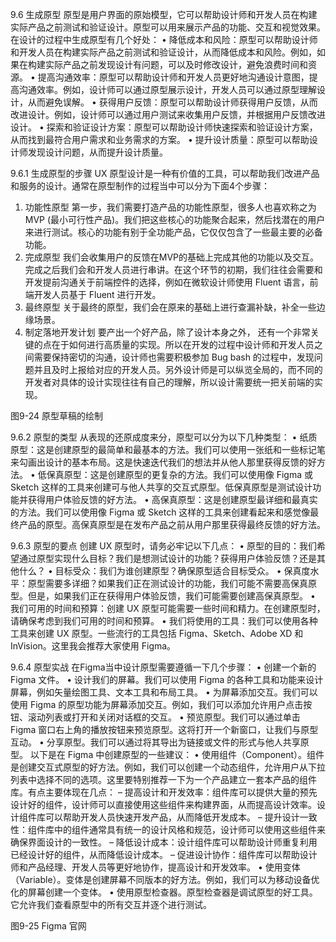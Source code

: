 9.6 生成原型
原型是用户界面的原始模型，它可以帮助设计师和开发人员在构建实际产品之前测试和验证设计。原型可以用来展示产品的功能、交互和视觉效果。
在设计的过程中生成原型有几个好处：
•	降低成本和风险：原型可以帮助设计师和开发人员在构建实际产品之前测试和验证设计，从而降低成本和风险。例如，如果在构建实际产品之前发现设计有问题，可以及时修改设计，避免浪费时间和资源。
•	提高沟通效率：原型可以帮助设计师和开发人员更好地沟通设计意图，提高沟通效率。例如，设计师可以通过原型展示设计，开发人员可以通过原型理解设计，从而避免误解。
•	获得用户反馈：原型可以帮助设计师获得用户反馈，从而改进设计。例如，设计师可以通过用户测试来收集用户反馈，并根据用户反馈改进设计。
•	探索和验证设计方案：原型可以帮助设计师快速探索和验证设计方案，从而找到最符合用户需求和业务需求的方案。
•	提升设计质量：原型可以帮助设计师发现设计问题，从而提升设计质量。

9.6.1 生成原型的步骤
UX 原型设计是一种有价值的工具，可以帮助我们改进产品和服务的设计。通常在原型制作的过程当中可以分为下面4个步骤：
1)	功能性原型
第一步，我们需要打造产品的功能性原型，很多人也喜欢称之为 MVP (最小可行性产品)。我们把这些核心的功能聚合起来，然后找潜在的用户来进行测试。核心的功能有别于全功能产品，它仅仅包含了一些最主要的必备功能。
2)	完成原型
我们会收集用户的反馈在MVP的基础上完成其他的功能以及交互。完成之后我们会和开发人员进行串讲。在这个环节的初期，我们往往会需要和开发提前沟通关于前端控件的选择，例如在微软设计师使用 Fluent 语言，前端开发人员基于 Fluent 进行开发。
3)	最终原型
关于最终的原型，我们会在原来的基础上进行查漏补缺，补全一些边缘场景。
4)	制定落地开发计划
要产出一个好产品，除了设计本身之外， 还有一个非常关键的点在于如何进行高质量的实现。所以在开发的过程中设计师和开发人员之间需要保持密切的沟通，设计师也需要积极参加 Bug bash 的过程中，发现问题并且及时上报给对应的开发人员。另外设计师是可以纵览全局的，而不同的开发者对具体的设计实现往往有自己的理解，所以设计需要统一把关前端的实现。
 
图9-24 原型草稿的绘制

9.6.2 原型的类型
从表现的还原成度来分，原型可以分为以下几种类型：
•	纸质原型：这是创建原型的最简单和最基本的方法。我们可以使用一张纸和一些标记笔来勾画出设计的基本布局。这是快速迭代我们的想法并从他人那里获得反馈的好方法。
•	低保真原型：这是创建原型的更复杂的方法。我们可以使用像 Figma 或 Sketch 这样的工具来创建可与他人共享的交互式原型。低保真原型是测试设计功能并获得用户体验反馈的好方法。
•	高保真原型：这是创建原型最详细和最真实的方法。我们可以使用像 Figma 或 Sketch 这样的工具来创建看起来和感觉像最终产品的原型。高保真原型是在发布产品之前从用户那里获得最终反馈的好方法。

9.6.3 原型的要点
创建 UX 原型时，请务必牢记以下几点：
•	原型的目的：我们希望通过原型实现什么目标？我们是想测试设计的功能？获得用户体验反馈？还是其他什么？
•	目标受众：我们为谁创建原型？确保原型适合目标受众。
•	保真度水平：原型需要多详细？如果我们正在测试设计的功能，我们可能不需要高保真原型。但是，如果我们正在获得用户体验反馈，我们可能需要创建高保真原型。
•	我们可用的时间和预算：创建 UX 原型可能需要一些时间和精力。在创建原型时，请确保考虑到我们可用的时间和预算。
•	我们将使用的工具：我们可以使用各种工具来创建 UX 原型。一些流行的工具包括 Figma、Sketch、Adobe XD 和 InVision。这里我会推荐大家使用 Figma。

9.6.4 原型实战
在Figma当中设计原型需要遵循一下几个步骤：
•	创建一个新的 Figma 文件。
•	设计我们的屏幕。我们可以使用 Figma 的各种工具和功能来设计屏幕，例如矢量绘图工具、文本工具和布局工具。
•	为屏幕添加交互。我们可以使用 Figma 的原型功能为屏幕添加交互。例如，我们可以添加允许用户点击按钮、滚动列表或打开和关闭对话框的交互。
•	预览原型。我们可以通过单击 Figma 窗口右上角的播放按钮来预览原型。这将打开一个新窗口，让我们与原型互动。
•	分享原型。我们可以通过将其导出为链接或文件的形式与他人共享原型。 
以下是在 Figma 中创建原型的一些建议：
•	使用组件（Component）。组件是创建交互式原型的好方法。例如，我们可以创建一个动态组件，允许用户从下拉列表中选择不同的选项。这里要特别推荐一下为一个产品建立一套本产品的组件库。有点主要体现在几点：
–	提高设计和开发效率：组件库可以提供大量的预先设计好的组件，设计师可以直接使用这些组件来构建界面，从而提高设计效率。设计组件库可以帮助开发人员快速开发产品，从而降低开发成本。
–	提升设计一致性：组件库中的组件通常具有统一的设计风格和规范，设计师可以使用这些组件来确保界面设计的一致性。
–	降低设计成本：设计组件库可以帮助设计师重复利用已经设计好的组件，从而降低设计成本。
–	促进设计协作：组件库可以帮助设计师和产品经理、开发人员等更好地协作，提高设计和开发效率。
•	使用变体（Variable）。变体是创建屏幕不同版本的好方法。例如，我们可以为移动设备优化的屏幕创建一个变体。
•	使用原型检查器。原型检查器是调试原型的好工具。它允许我们查看原型中的所有交互并逐个进行测试。
 
图9-25 Figma 官网

